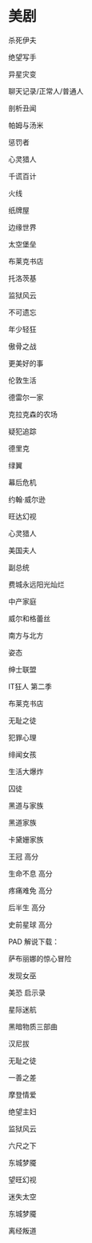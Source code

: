 # 美剧

杀死伊夫

绝望写手

异星灾变

聊天记录/正常人/普通人

剖析丑闻

帕姆与汤米

惩罚者

心灵猎人

千谎百计

火线

纸牌屋

边缘世界

太空堡垒

布莱克书店

托洛茨基

监狱风云

不可遗忘

年少轻狂

傲骨之战

更美好的事

伦敦生活

德雷尔一家

克拉克森的农场

疑犯追踪

德里克

绿翼

幕后危机

约翰·威尔逊

旺达幻视

心灵猎人

美国夫人

副总统

费城永远阳光灿烂

中产家庭

威尔和格蕾丝

南方与北方

姿态

绅士联盟

IT狂人 第二季

布莱克书店

无耻之徒

犯罪心理

绯闻女孩

生活大爆炸

囚徒

黑道与家族

黑道家族

卡黛姗家族

王冠 高分

生命不息 高分

疼痛难免 高分

后半生 高分

史前星球 高分

PAD 解说下载：

萨布丽娜的惊心冒险

发现女巫

美恐 启示录

星际迷航

黑暗物质三部曲

汉尼拔

无耻之徒

一善之差

摩登情爱

绝望主妇

监狱风云

六尺之下

东城梦魇

望旺幻视

迷失太空

东城梦魇

离经叛道
